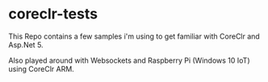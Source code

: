 # coreclr-tests

This Repo contains a few samples i'm using to get familiar with CoreClr and Asp.Net 5.

Also played around with Websockets and Raspberry Pi (Windows 10 IoT) using CoreClr ARM.
